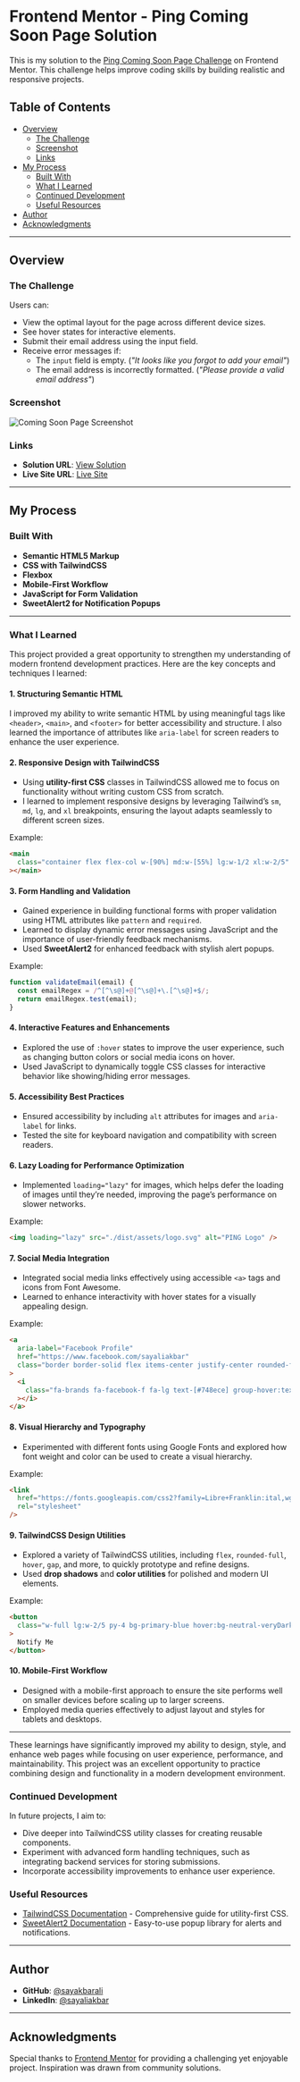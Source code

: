 # Frontend Mentor - Ping Coming Soon Page Solution

This is my solution to the [Ping Coming Soon Page Challenge](https://www.frontendmentor.io/challenges/ping-single-column-coming-soon-page-5cadd051fec04111f7b848da) on Frontend Mentor. This challenge helps improve coding skills by building realistic and responsive projects.

## Table of Contents

- [Overview](#overview)
  - [The Challenge](#the-challenge)
  - [Screenshot](#screenshot)
  - [Links](#links)
- [My Process](#my-process)
  - [Built With](#built-with)
  - [What I Learned](#what-i-learned)
  - [Continued Development](#continued-development)
  - [Useful Resources](#useful-resources)
- [Author](#author)
- [Acknowledgments](#acknowledgments)

---

## Overview

### The Challenge

Users can:

- View the optimal layout for the page across different device sizes.
- See hover states for interactive elements.
- Submit their email address using the input field.
- Receive error messages if:
  - The `input` field is empty. (_"It looks like you forgot to add your email"_)
  - The email address is incorrectly formatted. (_"Please provide a valid email address"_)

### Screenshot

![Coming Soon Page Screenshot](https://github.com/user-attachments/assets/a4b56aa1-63dc-4e5f-8026-a4d23db045e8)

### Links

- **Solution URL**: [View Solution](https://github.com/sayakbarali/netixsol-internship/blob/main/week-01/day-04/ping-coming-soon-page-master-solution/index.html)
- **Live Site URL**: [Live Site](https://slow-dirt.surge.sh/)

---

## My Process

### Built With

- **Semantic HTML5 Markup**
- **CSS with TailwindCSS**
- **Flexbox**
- **Mobile-First Workflow**
- **JavaScript for Form Validation**
- **SweetAlert2 for Notification Popups**

---

### What I Learned

This project provided a great opportunity to strengthen my understanding of modern frontend development practices. Here are the key concepts and techniques I learned:

#### **1. Structuring Semantic HTML**

I improved my ability to write semantic HTML by using meaningful tags like `<header>`, `<main>`, and `<footer>` for better accessibility and structure. I also learned the importance of attributes like `aria-label` for screen readers to enhance the user experience.

#### **2. Responsive Design with TailwindCSS**

- Using **utility-first CSS** classes in TailwindCSS allowed me to focus on functionality without writing custom CSS from scratch.
- I learned to implement responsive designs by leveraging Tailwind’s `sm`, `md`, `lg`, and `xl` breakpoints, ensuring the layout adapts seamlessly to different screen sizes.

Example:

```html
<main
  class="container flex flex-col w-[90%] md:w-[55%] lg:w-1/2 xl:w-2/5"
></main>
```

#### **3. Form Handling and Validation**

- Gained experience in building functional forms with proper validation using HTML attributes like `pattern` and `required`.
- Learned to display dynamic error messages using JavaScript and the importance of user-friendly feedback mechanisms.
- Used **SweetAlert2** for enhanced feedback with stylish alert popups.

Example:

```js
function validateEmail(email) {
  const emailRegex = /^[^\s@]+@[^\s@]+\.[^\s@]+$/;
  return emailRegex.test(email);
}
```

#### **4. Interactive Features and Enhancements**

- Explored the use of `:hover` states to improve the user experience, such as changing button colors or social media icons on hover.
- Used JavaScript to dynamically toggle CSS classes for interactive behavior like showing/hiding error messages.

#### **5. Accessibility Best Practices**

- Ensured accessibility by including `alt` attributes for images and `aria-label` for links.
- Tested the site for keyboard navigation and compatibility with screen readers.

#### **6. Lazy Loading for Performance Optimization**

- Implemented `loading="lazy"` for images, which helps defer the loading of images until they’re needed, improving the page’s performance on slower networks.

Example:

```html
<img loading="lazy" src="./dist/assets/logo.svg" alt="PING Logo" />
```

#### **7. Social Media Integration**

- Integrated social media links effectively using accessible `<a>` tags and icons from Font Awesome.
- Learned to enhance interactivity with hover states for a visually appealing design.

Example:

```html
<a
  aria-label="Facebook Profile"
  href="https://www.facebook.com/sayaliakbar"
  class="border border-solid flex items-center justify-center rounded-full w-12 h-12 hover:bg-[#748ece] group"
>
  <i
    class="fa-brands fa-facebook-f fa-lg text-[#748ece] group-hover:text-white"
  ></i>
</a>
```

#### **8. Visual Hierarchy and Typography**

- Experimented with different fonts using Google Fonts and explored how font weight and color can be used to create a visual hierarchy.

Example:

```html
<link
  href="https://fonts.googleapis.com/css2?family=Libre+Franklin:ital,wght@0,100..900;1,100..900&family=Outfit:wght@100..900&family=Plus+Jakarta+Sans:ital,wght@0,200..800;1,200..800&display=swap"
  rel="stylesheet"
/>
```

#### **9. TailwindCSS Design Utilities**

- Explored a variety of TailwindCSS utilities, including `flex`, `rounded-full`, `hover`, `gap`, and more, to quickly prototype and refine designs.
- Used **drop shadows** and **color utilities** for polished and modern UI elements.

Example:

```html
<button
  class="w-full lg:w-2/5 py-4 bg-primary-blue hover:bg-neutral-veryDarkBlue text-white rounded-full drop-shadow-xl"
>
  Notify Me
</button>
```

#### **10. Mobile-First Workflow**

- Designed with a mobile-first approach to ensure the site performs well on smaller devices before scaling up to larger screens.
- Employed media queries effectively to adjust layout and styles for tablets and desktops.

---

These learnings have significantly improved my ability to design, style, and enhance web pages while focusing on user experience, performance, and maintainability. This project was an excellent opportunity to practice combining design and functionality in a modern development environment.

### Continued Development

In future projects, I aim to:

- Dive deeper into TailwindCSS utility classes for creating reusable components.
- Experiment with advanced form handling techniques, such as integrating backend services for storing submissions.
- Incorporate accessibility improvements to enhance user experience.

### Useful Resources

- [TailwindCSS Documentation](https://tailwindcss.com/docs) - Comprehensive guide for utility-first CSS.
- [SweetAlert2 Documentation](https://sweetalert2.github.io/) - Easy-to-use popup library for alerts and notifications.

---

## Author

- **GitHub**: [@sayakbarali](https://github.com/sayakbarali/)
- **LinkedIn**: [@sayaliakbar](https://www.linkedin.com/in/sayaliakbar/)

---

## Acknowledgments

Special thanks to [Frontend Mentor](https://www.frontendmentor.io/) for providing a challenging yet enjoyable project. Inspiration was drawn from community solutions.
